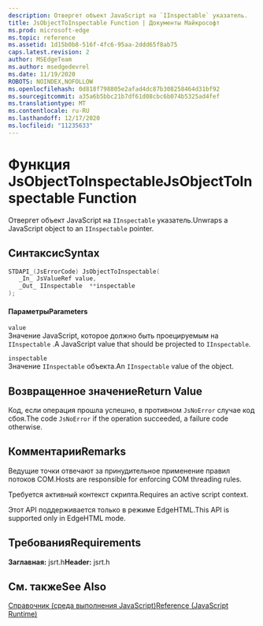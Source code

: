```yaml
---
description: Отвергет объект JavaScript на `IInspectable` указатель.
title: JsObjectToInspectable Function | Документы Майкрософт
ms.prod: microsoft-edge
ms.topic: reference
ms.assetid: 1d15b0b8-516f-4fc6-95aa-2ddd65f8ab75
caps.latest.revision: 2
author: MSEdgeTeam
ms.author: msedgedevrel
ms.date: 11/19/2020
ROBOTS: NOINDEX,NOFOLLOW
ms.openlocfilehash: 0d818f798805e2afad4dc87b308258464d31bf92
ms.sourcegitcommit: a35a6b5bbc21b7df61d08cbc6b074b5325ad4fef
ms.translationtype: MT
ms.contentlocale: ru-RU
ms.lasthandoff: 12/17/2020
ms.locfileid: "11235633"
---
```

# <span data-ttu-id="468e4-103">Функция JsObjectToInspectable</span><span class="sxs-lookup"><span data-stu-id="468e4-103">JsObjectToInspectable Function</span></span>

<span data-ttu-id="468e4-104">Отвергет объект JavaScript на `IInspectable` указатель.</span><span class="sxs-lookup"><span data-stu-id="468e4-104">Unwraps a JavaScript object to an `IInspectable` pointer.</span></span>  
  
## <span data-ttu-id="468e4-105">Синтаксис</span><span class="sxs-lookup"><span data-stu-id="468e4-105">Syntax</span></span>  
  
```cpp  
STDAPI_(JsErrorCode) JsObjectToInspectable(  
   _In_ JsValueRef value,  
   _Out_ IInspectable  **inspectable  
);  
```  
  
#### <span data-ttu-id="468e4-106">Параметры</span><span class="sxs-lookup"><span data-stu-id="468e4-106">Parameters</span></span>  
 `value`  
 <span data-ttu-id="468e4-107">Значение JavaScript, которое должно быть проецируемым на `IInspectable` .</span><span class="sxs-lookup"><span data-stu-id="468e4-107">A JavaScript value that should be projected to `IInspectable`.</span></span>  
  
 `inspectable`  
 <span data-ttu-id="468e4-108">Значение `IInspectable` объекта.</span><span class="sxs-lookup"><span data-stu-id="468e4-108">An `IInspectable` value of the object.</span></span>  
  
## <span data-ttu-id="468e4-109">Возвращенное значение</span><span class="sxs-lookup"><span data-stu-id="468e4-109">Return Value</span></span>  
 <span data-ttu-id="468e4-110">Код, если операция прошла успешно, в противном `JsNoError` случае код сбоя.</span><span class="sxs-lookup"><span data-stu-id="468e4-110">The code `JsNoError` if the operation succeeded, a failure code otherwise.</span></span>  
  
## <span data-ttu-id="468e4-111">Комментарии</span><span class="sxs-lookup"><span data-stu-id="468e4-111">Remarks</span></span>  
 <span data-ttu-id="468e4-112">Ведущие точки отвечают за принудительное применение правил потоков COM.</span><span class="sxs-lookup"><span data-stu-id="468e4-112">Hosts are responsible for enforcing COM threading rules.</span></span>  
  
 <span data-ttu-id="468e4-113">Требуется активный контекст скрипта.</span><span class="sxs-lookup"><span data-stu-id="468e4-113">Requires an active script context.</span></span>  
  
 <span data-ttu-id="468e4-114">Этот API поддерживается только в режиме EdgeHTML.</span><span class="sxs-lookup"><span data-stu-id="468e4-114">This API is supported only in EdgeHTML mode.</span></span>  
  
## <span data-ttu-id="468e4-115">Требования</span><span class="sxs-lookup"><span data-stu-id="468e4-115">Requirements</span></span>  
 <span data-ttu-id="468e4-116">**Заглавная:** jsrt.h</span><span class="sxs-lookup"><span data-stu-id="468e4-116">**Header:** jsrt.h</span></span>  
  
## <span data-ttu-id="468e4-117">См. также</span><span class="sxs-lookup"><span data-stu-id="468e4-117">See Also</span></span>  
 [<span data-ttu-id="468e4-118">Справочник (среда выполнения JavaScript)</span><span class="sxs-lookup"><span data-stu-id="468e4-118">Reference (JavaScript Runtime)</span></span>](../chakra-hosting/reference-javascript-runtime.md)
